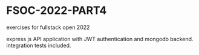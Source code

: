 # FSOC-2022-PART4
exercises for fullstack open 2022

express js API application with JWT authentication and mongodb backend.
integration tests included.
